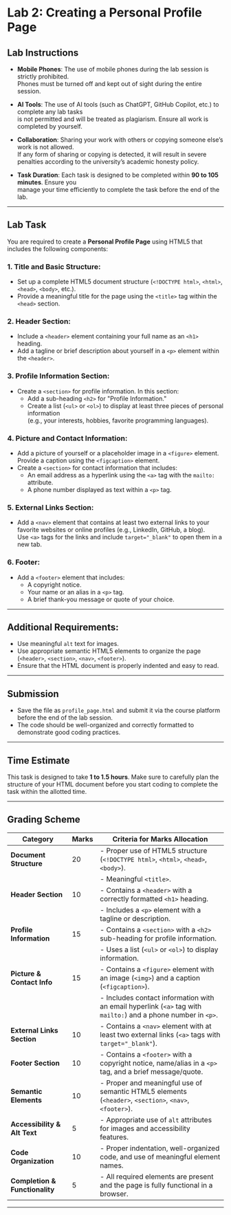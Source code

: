 # Lab 2: Creating a Personal Profile Page

## Lab Instructions

- **Mobile Phones**: The use of mobile phones during the lab session is strictly prohibited.  
  Phones must be turned off and kept out of sight during the entire session.

- **AI Tools**: The use of AI tools (such as ChatGPT, GitHub Copilot, etc.) to complete any lab tasks  
  is not permitted and will be treated as plagiarism. Ensure all work is completed by yourself.

- **Collaboration**: Sharing your work with others or copying someone else’s work is not allowed.  
  If any form of sharing or copying is detected, it will result in severe penalties according to the university’s academic honesty policy.

- **Task Duration**: Each task is designed to be completed within **90 to 105 minutes**. Ensure you  
  manage your time efficiently to complete the task before the end of the lab.

---

## Lab Task

You are required to create a **Personal Profile Page** using HTML5 that includes the following components:

### 1. Title and Basic Structure:
- Set up a complete HTML5 document structure (`<!DOCTYPE html>`, `<html>`, `<head>`, `<body>`, etc.).
- Provide a meaningful title for the page using the `<title>` tag within the `<head>` section.

### 2. Header Section:
- Include a `<header>` element containing your full name as an `<h1>` heading.
- Add a tagline or brief description about yourself in a `<p>` element within the `<header>`.

### 3. Profile Information Section:
- Create a `<section>` for profile information. In this section:
  - Add a sub-heading `<h2>` for "Profile Information."
  - Create a list (`<ul>` or `<ol>`) to display at least three pieces of personal information  
    (e.g., your interests, hobbies, favorite programming languages).

### 4. Picture and Contact Information:
- Add a picture of yourself or a placeholder image in a `<figure>` element.  
  Provide a caption using the `<figcaption>` element.
- Create a `<section>` for contact information that includes:
  - An email address as a hyperlink using the `<a>` tag with the `mailto:` attribute.
  - A phone number displayed as text within a `<p>` tag.

### 5. External Links Section:
- Add a `<nav>` element that contains at least two external links to your favorite websites or online profiles (e.g., LinkedIn, GitHub, a blog).  
  Use `<a>` tags for the links and include `target="_blank"` to open them in a new tab.

### 6. Footer:
- Add a `<footer>` element that includes:
  - A copyright notice.
  - Your name or an alias in a `<p>` tag.
  - A brief thank-you message or quote of your choice.

---

## Additional Requirements:
- Use meaningful `alt` text for images.
- Use appropriate semantic HTML5 elements to organize the page (`<header>`, `<section>`, `<nav>`, `<footer>`).
- Ensure that the HTML document is properly indented and easy to read.

---

## Submission
- Save the file as `profile_page.html` and submit it via the course platform before the end of the lab session.
- The code should be well-organized and correctly formatted to demonstrate good coding practices.

---

## Time Estimate
This task is designed to take **1 to 1.5 hours**. Make sure to carefully plan the structure of your HTML document before you start coding to complete the task within the allotted time.

---

## Grading Scheme

| **Category**               | **Marks** | **Criteria for Marks Allocation**                                                                             |
|----------------------------|-----------|--------------------------------------------------------------------------------------------------------------|
| **Document Structure**     | 20        | - Proper use of HTML5 structure (`<!DOCTYPE html>`, `<html>`, `<head>`, `<body>`).                            |
|                            |           | - Meaningful `<title>`.                                                                                      |
| **Header Section**         | 10        | - Contains a `<header>` with a correctly formatted `<h1>` heading.                                           |
|                            |           | - Includes a `<p>` element with a tagline or description.                                                    |
| **Profile Information**    | 15        | - Contains a `<section>` with a `<h2>` sub-heading for profile information.                                   |
|                            |           | - Uses a list (`<ul>` or `<ol>`) to display information.                                                     |
| **Picture & Contact Info** | 15        | - Contains a `<figure>` element with an image (`<img>`) and a caption (`<figcaption>`).                       |
|                            |           | - Includes contact information with an email hyperlink (`<a>` tag with `mailto:`) and a phone number in `<p>`.|
| **External Links Section** | 10        | - Contains a `<nav>` element with at least two external links (`<a>` tags with `target="_blank"`).            |
| **Footer Section**         | 10        | - Contains a `<footer>` with a copyright notice, name/alias in a `<p>` tag, and a brief message/quote.       |
| **Semantic Elements**      | 10        | - Proper and meaningful use of semantic HTML5 elements (`<header>`, `<section>`, `<nav>`, `<footer>`).       |
| **Accessibility & Alt Text**| 5        | - Appropriate use of `alt` attributes for images and accessibility features.                                  |
| **Code Organization**      | 10        | - Proper indentation, well-organized code, and use of meaningful element names.                              |
| **Completion & Functionality** | 5    | - All required elements are present and the page is fully functional in a browser.                           |

---
